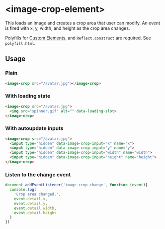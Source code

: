 # &lt;image-crop-element&gt;

This loads an image and creates a crop area that user can modify. An event is fired with x, y, width, and height as the crop area changes.

Polyfills for [Custom Elements](https://github.com/webcomponents/webcomponentsjs), and `Reflect.construct` are required. See `polyfill.html`.

## Usage

### Plain

```html
<image-crop src="/avatar.jpg"></image-crop>
```

### With loading state

```html
<image-crop src="/avatar.jpg">
  <img src="spinner.gif" alt="" data-loading-slot>
</image-crop>
```

### With autoupdate inputs

```html
<image-crop src="/avatar.jpg">
  <input type="hidden" data-image-crop-input="x" name="x">
  <input type="hidden" data-image-crop-input="y" name="y">
  <input type="hidden" data-image-crop-input="width" name="width">
  <input type="hidden" data-image-crop-input="height" name="height">
</image-crop>
```

### Listen to the change event

```javascript
document.addEventListener('image-crop-change', function (event){
  console.log(
    'Crop area changed.',
    event.detail.x,
    event.detail.y,
    event.detail.width,
    event.detail.height
  )
})
```
